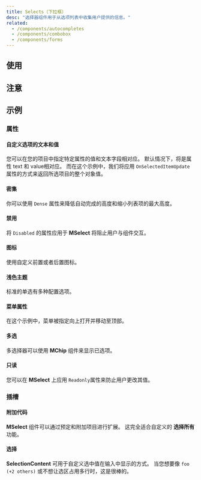 ```yaml
---
title: Selects（下拉框）
desc: "选择器组件用于从选项列表中收集用户提供的信息。"
related:
  - /components/autocompletes
  - /components/combobox
  - /components/forms
---
```


## 使用

<selects-usage></selects-usage>

## 注意

<masa-alerts type="info" content="浏览器自动补全默认设置为关闭，可能因不同的浏览器而变化或忽略。 **[MDN](https://developer.mozilla.org/en-US/docs/Web/Security/Securing_your_site/Turning_off_form_autocompletion)**"></masa-alerts>

<masa-alerts type="warning" content="**MenuProps** 的 **Auto** 属性只支持默认输入样式。"></masa-alerts>

<masa-alerts type="error" content="当使用一个Object(对象) 作为**Items**的属性时，你必须使用**ItemText**和**ItemValue**与传入的对象关联起来。 这些值默认为 **Text** 和 **Value** 且可以更改。"></masa-alerts>


## 示例

### 属性

#### 自定义选项的文本和值

您可以在您的项目中指定特定属性的值和文本字段相对应。 默认情况下，将是属性 text 和 value相对应。 而在这个示例中，我们将应用 `OnSelectedItemUpdate` 属性的方式来返回所选项目的整个对象值。

<masa-example file="Examples.components.selects.CustomTextAndValue"></masa-example>

#### 密集

你可以使用 `Dense` 属性来降低自动完成的高度和缩小列表项的最大高度。

<masa-example file="Examples.components.selects.Dense"></masa-example>

#### 禁用

将 `Disabled` 的属性应用于 **MSelect** 将阻止用户与组件交互。

<masa-example file="Examples.components.selects.Disabled"></masa-example>

#### 图标

使用自定义前置或者后置图标。

<masa-example file="Examples.components.selects.Icon"></masa-example>

#### 浅色主题

标准的单选有多种配置选项。

<masa-example file="Examples.components.selects.Light"></masa-example>

#### 菜单属性

在这个示例中，菜单被指定向上打开并移动至顶部。

<masa-example file="Examples.components.selects.MenuProps"></masa-example>

#### 多选

多选择器可以使用 **MChip** 组件来显示已选项。

<masa-example file="Examples.components.selects.Multiple"></masa-example>

#### 只读

您可以在 **MSelect** 上应用 `Readonly`属性来防止用户更改其值。

<masa-example file="Examples.components.selects.Readonly"></masa-example>

### 插槽

#### 附加代码

**MSelect** 组件可以通过预定和附加项目进行扩展。 这完全适合自定义的 **选择所有** 功能。

<masa-example file="Examples.components.selects.AppendAndPrependItem"></masa-example>

#### 选择

**SelectionContent** 可用于自定义选中值在输入中显示的方式。 当您想要像 `foo (+2 others)` 或不想让选区占用多行时，这是很棒的。

<masa-example file="Examples.components.selects.Selection"></masa-example>